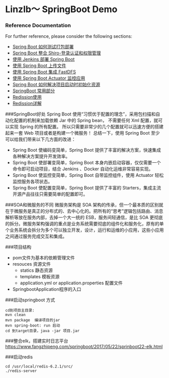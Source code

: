 # Linzlb～ SpringBoot Demo
### Reference Documentation
For further reference, please consider the following sections:
* [Spring Boot 如何测试打包部署](http://www.ityouknow.com/springboot/2017/05/09/spring-boot-deploy.html)
* [Spring Boot 整合 Shiro-登录认证和权限管理](http://www.ityouknow.com/springboot/2017/06/26/spring-boot-shiro.html)
* [使用 Jenkins 部署 Spring Boot](http://www.ityouknow.com/springboot/2017/11/11/spring-boot-jenkins.html)
* [使用 Spring Boot 上传文件](http://www.ityouknow.com/springboot/2018/01/12/spring-boot-upload-file.html)
* [使用 Spring Boot 集成 FastDFS](http://www.ityouknow.com/springboot/2018/01/16/spring-boot-fastdfs.html)
* [使用 Spring Boot Actuator 监控应用](http://www.ityouknow.com/springboot/2018/02/06/spring-boot-actuator.html)
* [Spring Boot 如何解决项目启动时初始化资源](http://www.ityouknow.com/springboot/2018/05/03/spring-boot-commandLineRunner.html)
* [SpringBoot 常用部分](http://www.ityouknow.com/spring-boot.html)
* [Redission使用](https://blog.csdn.net/liuxiao723846/article/details/88131065?utm_term=redission%E5%88%86%E5%B8%83%E5%BC%8F%E9%94%81&utm_medium=distribute.pc_aggpage_search_result.none-task-blog-2~all~sobaiduweb~default-2-88131065&spm=3001.4430)
* [Redission详解](https://blog.csdn.net/asd051377305/article/details/108384490?utm_medium=distribute.pc_relevant.none-task-blog-baidujs_utm_term-0&spm=1001.2101.3001.4242)





###SpringBoot好处
Spring Boot 使用“习惯优于配置的理念”，采用包扫描和自动化配置的机制来加载依赖 Jar 中的 Spring bean，
不需要任何 Xml 配置，就可以实现 Spring 的所有配置。
所以只需要非常少的几个配置就可以迅速方便的搭建起来一套 Web 项目或者是构建一个微服务！
总结一下，使用 Spring Boot 至少可以给我们带来以下几方面的改进：
* Spring Boot 使编码变简单，Spring Boot 提供了丰富的解决方案，快速集成各种解决方案提升开发效率。
* Spring Boot 使部署变简单，Spring Boot 本身内嵌启动容器，仅仅需要一个命令即可启动项目，结合 Jenkins 、Docker 自动化运维非常容易实现。
* Spring Boot 使监控变简单，Spring Boot 自带监控组件，使用 Actuator 轻松监控服务各项状态。
* Spring Boot 使配置变简单，Spring Boot 提供了丰富的 Starters，集成主流开源产品往往只需要简单的配置即可。

###SOA和微服务的不同
微服务架构是 SOA 架构的传承，但一个最本质的区别就在于微服务是真正的分布式的、去中心化的。把所有的“思考”逻辑包括路由、消息解析等放在服务内部，去掉一个大一统的 ESB，服务间轻通信，是比 SOA 更彻底的拆分。微服务架构强调的重点是业务系统需要彻底的组件化和服务化，原有的单个业务系统会拆分为多个可以独立开发，设计，运行和运维的小应用，这些小应用之间通过服务完成交互和集成。

###项目结构
* pom文件为基本的依赖管理文件
* resouces 资源文件
    * statics 静态资源
    * templates 模板资源
    * application.yml or application.properties 配置文件
* SpringbootApplication程序的入口

###启动springboot 方式
```
cd到项目主目录:
mvn clean  
mvn package  编译项目的jar
mvn spring-boot: run 启动
cd 到target目录，java -jar 项目.jar
```
###整合elk，搭建实时日志平台
https://www.fangzhipeng.com/springboot/2017/05/22/sprinboot22-elk.html

###启动redis
```
cd /usr/local/redis-6.2.1/src/
./redis-server 
```